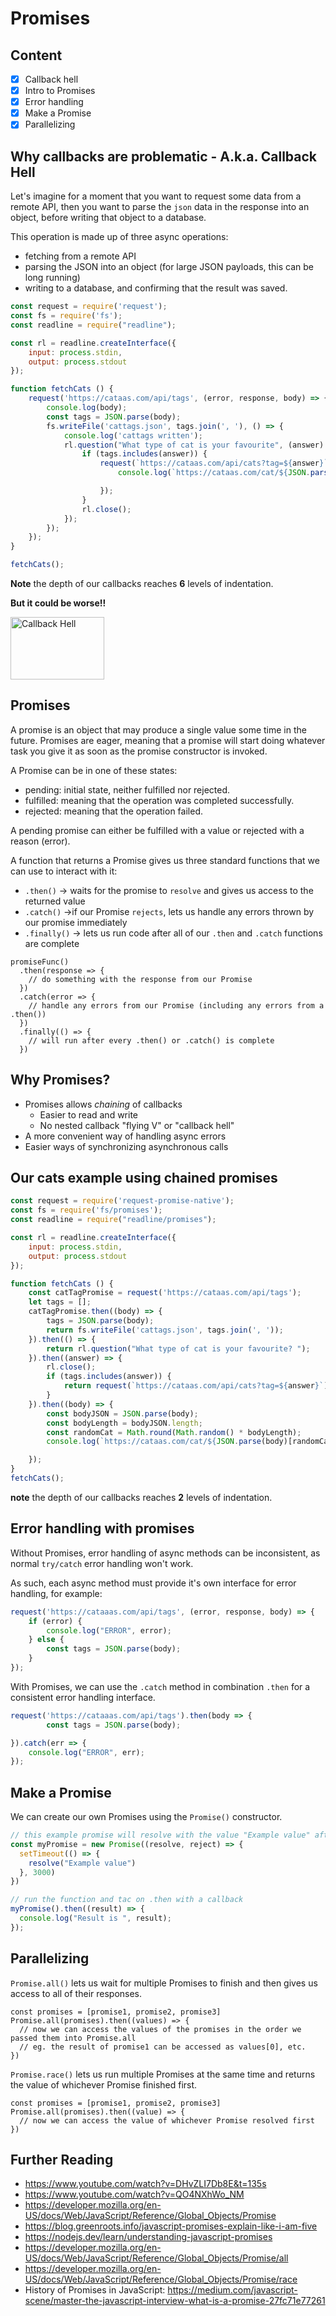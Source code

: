 # Promises

## Content
- [X] Callback hell
- [X] Intro to Promises
- [X] Error handling
- [X] Make a Promise
- [X] Parallelizing

## Why callbacks are problematic - A.k.a. Callback Hell

Let's imagine for a moment that you want to request some data from a remote API, then you want to parse the `json` data in the response into an object, before writing that object to a database.

This operation is made up of three async operations:
 - fetching from a remote API
 - parsing the JSON into an object (for large JSON payloads, this can be long running)
 - writing to a database, and confirming that the result was saved.


```js
const request = require('request');
const fs = require('fs');
const readline = require("readline");

const rl = readline.createInterface({
    input: process.stdin,
    output: process.stdout
});

function fetchCats () {
    request('https://cataas.com/api/tags', (error, response, body) => {
        console.log(body);
        const tags = JSON.parse(body);
        fs.writeFile('cattags.json', tags.join(', '), () => {
            console.log('cattags written');
            rl.question("What type of cat is your favourite", (answer) => {
                if (tags.includes(answer)) {
                    request(`https://cataas.com/api/cats?tag=${answer}`, (error, response, body) => {
                        console.log(`https://cataas.com/cat/${JSON.parse(body)[0].id}`);

                    });
                }
                rl.close();
            });
        });
    });
}

fetchCats();
```
**Note** the depth of our callbacks reaches **6** levels of indentation.

**But it could be worse!!**

<img src="https://res.cloudinary.com/practicaldev/image/fetch/s--1ppnEIAU--/c_limit%2Cf_auto%2Cfl_progressive%2Cq_66%2Cw_880/https://thepracticaldev.s3.amazonaws.com/i/a79vj0fvvdylajtcqz87.gif" alt="Callback Hell" title="Callback Hell" width="150" height="100" />

## Promises

A promise is an object that may produce a single value some time in the future. Promises are eager, meaning that a promise will start doing whatever task you give it as soon as the promise constructor is invoked.

A Promise can be in one of these states:
- pending: initial state, neither fulfilled nor rejected.
- fulfilled: meaning that the operation was completed successfully.
- rejected: meaning that the operation failed.

A pending promise can either be fulfilled with a value or rejected with a reason (error).

A function that returns a Promise gives us three standard functions that we can use to interact with it:
* `.then()` -> waits for the promise to `resolve` and gives us access to the returned value
* `.catch()` ->if our Promise `rejects`, lets us handle any errors thrown by our promise immediately
* `.finally()` -> lets us run code after all of our `.then` and `.catch` functions are complete

```JS
promiseFunc()
  .then(response => {
    // do something with the response from our Promise
  })
  .catch(error => {
    // handle any errors from our Promise (including any errors from a .then())
  })
  .finally(() => {
    // will run after every .then() or .catch() is complete
  })
```

## Why Promises?
 - Promises allows _chaining_ of callbacks
    - Easier to read and write
    - No nested callback "flying V" or "callback hell"
 - A more convenient way of handling async errors
 - Easier ways of synchronizing asynchronous calls

## Our cats example using chained promises

```js
const request = require('request-promise-native');
const fs = require('fs/promises');
const readline = require("readline/promises");

const rl = readline.createInterface({
    input: process.stdin,
    output: process.stdout
});

function fetchCats () {
    const catTagPromise = request('https://cataas.com/api/tags');
    let tags = [];
    catTagPromise.then((body) => {
        tags = JSON.parse(body);
        return fs.writeFile('cattags.json', tags.join(', '));
    }).then(() => {
        return rl.question("What type of cat is your favourite? ");
    }).then((answer) => {
        rl.close();
        if (tags.includes(answer)) {
            return request(`https://cataas.com/api/cats?tag=${answer}`);
        }
    }).then((body) => {
        const bodyJSON = JSON.parse(body);
        const bodyLength = bodyJSON.length;
        const randomCat = Math.round(Math.random() * bodyLength);
        console.log(`https://cataas.com/cat/${JSON.parse(body)[randomCat].id}`);

    });
}
fetchCats();
```
**note** the depth of our callbacks reaches **2** levels of indentation.

## Error handling with promises

Without Promises, error handling of async methods can be inconsistent, as normal `try/catch` error handling won't work.

As such, each async method must provide it's own interface for error handling, for example:
```js
request('https://cataaas.com/api/tags', (error, response, body) => {
    if (error) {
        console.log("ERROR", error);
    } else {
        const tags = JSON.parse(body);
    }
});
```

With Promises, we can use the `.catch` method in combination `.then` for a consistent error handling interface.

```js
request('https://cataaas.com/api/tags').then(body => {
        const tags = JSON.parse(body);

}).catch(err => {
    console.log("ERROR", err);
});
```

## Make a Promise

We can create our own Promises using the `Promise()` constructor.

```js
// this example promise will resolve with the value "Example value" after 1s
const myPromise = new Promise((resolve, reject) => {
  setTimeout(() => {
    resolve("Example value")
  }, 3000)
})

// run the function and tac on .then with a callback
myPromise().then((result) => {
  console.log("Result is ", result);
});
```

## Parallelizing

`Promise.all()` lets us wait for multiple Promises to finish and then gives us access to all of their responses.

```JS
const promises = [promise1, promise2, promise3]
Promise.all(promises).then((values) => {
  // now we can access the values of the promises in the order we passed them into Promise.all
  // eg. the result of promise1 can be accessed as values[0], etc.
})
```

`Promise.race()` lets us run multiple Promises at the same time and returns the value of whichever Promise finished first.

```JS
const promises = [promise1, promise2, promise3]
Promise.all(promises).then((value) => {
  // now we can access the value of whichever Promise resolved first
})
```



## Further Reading
 - https://www.youtube.com/watch?v=DHvZLI7Db8E&t=135s
 - https://www.youtube.com/watch?v=QO4NXhWo_NM
 - https://developer.mozilla.org/en-US/docs/Web/JavaScript/Reference/Global_Objects/Promise
 - https://blog.greenroots.info/javascript-promises-explain-like-i-am-five
 - https://nodejs.dev/learn/understanding-javascript-promises
 - https://developer.mozilla.org/en-US/docs/Web/JavaScript/Reference/Global_Objects/Promise/all
 - https://developer.mozilla.org/en-US/docs/Web/JavaScript/Reference/Global_Objects/Promise/race
 - History of Promises in JavaScript: https://medium.com/javascript-scene/master-the-javascript-interview-what-is-a-promise-27fc71e77261
